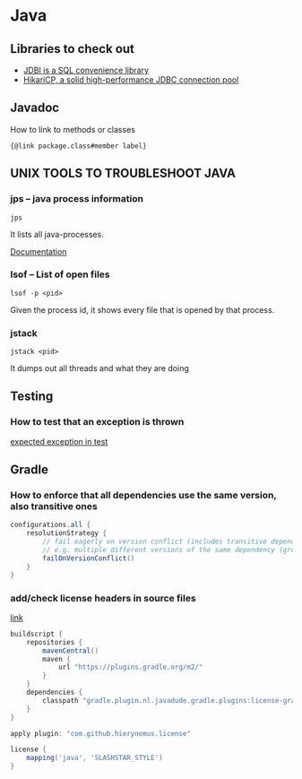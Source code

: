 # Java

## Libraries to check out

* [JDBI is a SQL convenience library](http://www.jdbi.org/)
* [HikariCP, a solid high-performance JDBC connection pool](https://github.com/brettwooldridge/HikariCP)

## Javadoc

How to link to methods or classes

```
{@link package.class#member label}
```

## UNIX TOOLS TO TROUBLESHOOT JAVA

### jps – java process information

```
jps
```
It lists all java-processes.

[Documentation](http://docs.oracle.com/javase/7/docs/technotes/tools/share/jps.html)

### lsof – List of open files

```
lsof -p <pid>
```

Given the process id, it shows every file that is opened by that process.

### jstack

```
jstack <pid>
```
It dumps out all threads and what they are doing

## Testing

### How to test that an exception is thrown

[expected exception in test](https://monkeyisland.pl/2010/07/26/expected-exception-in-tests/)

## Gradle

### How to enforce that  all dependencies use the same version, also transitive ones

```groovy
configurations.all {
    resolutionStrategy {
        // fail eagerly on version conflict (includes transitive dependencies)
        // e.g. multiple different versions of the same dependency (group and name are equal)
        failOnVersionConflict()
    }
}
```

### add/check license headers in source files

[link](https://github.com/hierynomus/license-gradle-plugin)

```groovy
buildscript {
    repositories {
        mavenCentral()
        maven {
            url "https://plugins.gradle.org/m2/"
        }
    }
    dependencies {
        classpath "gradle.plugin.nl.javadude.gradle.plugins:license-gradle-plugin:0.13.1"
    }
}

apply plugin: "com.github.hierynomus.license"

license {
    mapping('java', 'SLASHSTAR_STYLE')
}
```
